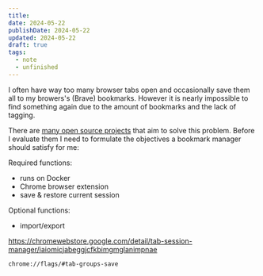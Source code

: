 ```yaml
---
title: 
date: 2024-05-22
publishDate: 2024-05-22
updated: 2024-05-22
draft: true
tags:
  - note
  - unfinished
---
```

 
I often have way too many browser tabs open and occasionally save them all to my browers's (Brave) bookmarks. However it is nearly impossible to find something again due to the amount of bookmarks and the lack of tagging.

There are [many open source projects](https://github.com/awesome-selfhosted/awesome-selfhosted?tab=readme-ov-file#bookmarks-and-link-sharing) that aim to solve this problem. Before I evaluate them I need to formulate the objectives a bookmark manager should satisfy for me:

Required functions:
- runs on Docker
- Chrome browser extension
- save & restore current session

Optional functions:
- import/export


https://chromewebstore.google.com/detail/tab-session-manager/iaiomicjabeggjcfkbimgmglanimpnae

`chrome://flags/#tab-groups-save`